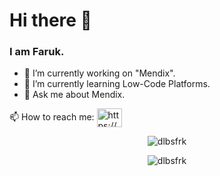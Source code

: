 <h1> Hi there 👋 </h1>
<h3>I am Faruk.</h3>


- 🔭 I’m currently working on "Mendix".
- 🌱 I’m currently learning Low-Code Platforms.
- 💬 Ask me about Mendix.
<p>
📫 How to reach me:  <a href="https://linkedin.com/in/farukdelibas/" target="blank"><img align="center" src="https://raw.githubusercontent.com/rahuldkjain/github-profile-readme-generator/master/src/images/icons/Social/linked-in-alt.svg" alt="https://www.linkedin.com/in/sfarukdelibas/" height="30" width="40" /></a>
</p>
<p align="center"> <img src="https://komarev.com/ghpvc/?username=dlbsfrk&label=Profile%20views&color=0e75b6&style=flat" alt="dlbsfrk" /> </p>

<p align="center" ><img src="https://github-readme-stats.vercel.app/api/top-langs?username=dlbsfrk&show_icons=true&locale=en&layout=compact" alt="dlbsfrk" /></p>

